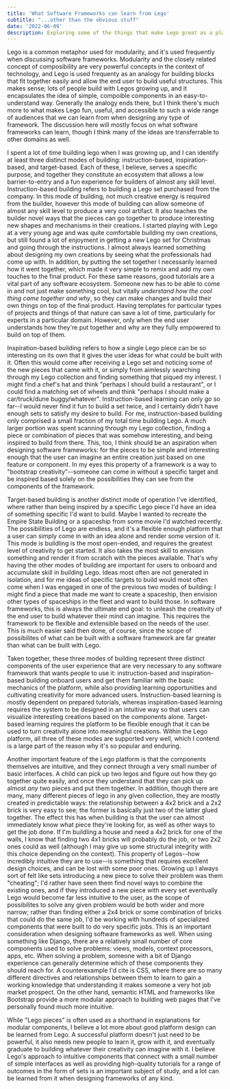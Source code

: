 ```yaml
---
title: 'What Software Frameworks can learn from Lego'
subtitle: "...other than the obvious stuff"
date: '2022-06-09'
description: Exploring some of the things that make Lego great as a platform outside of some of the obvious things you'd think of.
---
```

Lego is a common metaphor used for modularity, and it's used frequently when discussing software frameworks. Modularity and the closely related concept of composibility are very powerful concepts in the context of technology, and Lego is used frequenty as an analogy for building blocks that fit together easily and allow the end user to build useful structures. This makes sense; lots of people build with Legos growing up, and it encapsulates the idea of simple, compoible components in an easy-to-understand way. Generally the analogy ends there, but I think there's much more to what makes Lego fun, useful, and accessible to such a wide range of audiences that we can learn from when designing any type of framework. The discussion here will mostly focus on what software frameworks can learn, though I think many of the ideas are transferrable to other domains as well.

I spent a lot of time building lego when I was growing up, and I can identify at least three distinct modes of building: instruction-based, inspiration-based, and target-based. Each of these, I believe, serves a specific purpose, and together they constitute an ecosystem that allows a low barrier-to-entry and a fun experience for builders of almost any skill level. Instruction-based building refers to building a Lego set purchased from the company. In this mode of building, not much creative energy is required from the builder, however this mode of building can allow someone of almost any skill level to produce a very cool artifact. It also teaches the builder novel ways that the pieces can go together to produce interesting new shapes and mechanisms in their creations. I started playing with Lego at a very young age and was quite comfortable building my own creations, but still found a lot of enjoyment in getting a new Lego set for Christmas and going through the instructions. I almost always learned something about designing my own creations by seeing what the professionals had come up with. In addition, by putting the set together I necessarily learned how it went together, which made it very simple to remix and add my own touches to the final product. For these same reasons, good tutorials are a vital part of any software ecosystem. Someone new has to be able to come in and not just make something cool, but vitally _understand how the cool thing came together and why_, so they can make changes and build their own things on top of the final product. Having templates for particular types of projects and things of that nature can save a lot of time, particularly for experts in a particular domain. However, only when the end user understands how they're put together and why are they fully empowered to build on top of them.

Inspiration-based building refers to how a single Lego piece can be so interesting on its own that it gives the user ideas for what could be built with it. Often this would come after receiving a Lego set and noticing some of the new pieces that came with it, or simply from aimlessly searching through my Lego collection and finding something that piqued my interest. I might find a chef's hat and think "perhaps I should build a restaurant", or I could find a matching set of wheels and think "perhaps I should make a car/truck/dune buggy/whatever". Instruction-based learning can only go so far--I would never find it fun to build a set twice, and I certainly didn't have enough sets to satisfy my desire to build. For me, instruction-based building only comprised a small fraction of my total time building Lego. A much larger portion was spent scanning through my Lego collection, finding a piece or combination of pieces that was somehow interesting, and being inspired to build from there. This, too, I think should be an aspiration when designing software frameworks: for the pieces to be simple and interesting enough that the user can imagine an entire creation just based on one feature or component. In my eyes this property of a framework is a way to "bootstrap creativity"--someone can come in without a specific target and be inspired based solely on the possibilities they can see from the components of the framework.

Target-based building is another distinct mode of operation I've identified, where rather than being inspired by a specific Lego piece I'd have an idea of something specific I'd want to build. Maybe I wanted to recreate the Empire State Building or a spaceship from some movie I'd watched recently. The possibilities of Lego are endless, and it's a flexible enough platform that a user can simply come in with an idea alone and render some version of it. This mode is buildling is the most open-ended, and requires the greatest level of creativity to get started. It also takes the most skill to envision something and render it from scratch with the pieces available. That's why having the other modes of building are important for users to onboard and accumulate skill in building Lego. Ideas most often are not generated in isolation, and for me ideas of specific targets to build would most often come when I was engaged in one of the previous two modes of building: I might find a piece that made me want to create a spaceship, then envision other types of spaceships in the fleet and want to build those. In software frameworks, this is always the ultimate end goal: to unleash the creativity of the end user to build whatever their mind can imagine. This requires the framework to be flexible and extensible based on the needs of the user. This is much easier said then done, of course, since the scope of possibilites of what can be built with a software framework are far greater than what can be built with Lego.

Taken together, these three modes of building represent three distinct components of the user experience that are very necessary to any software framework that wants people to use it: instruction-based and inspiration-based building onboard users and get them familiar with the basic mechanics of the platform, while also providing learning opportunities and cultivating creativity for more advanced users. Instruction-based learning is mostly dependent on prepared tutorials, whereas inspiration-based learning requires the system to be designed in an intuitive way so that users can visualize interesting creations based on the components alone. Target-based learning requires the platform to be flexible enough that it can be used to turn creativity alone into meaningful creations. Within the Lego platform, all three of these modes are supported very well, which I contend is a large part of the reason why it's so popular and enduring.

Another important feature of the Lego platform is that the components themselves are intuitive, and they connect through a very small number of basic interfaces. A child can pick up two legos and figure out how they go together quite easily, and once they understand that they can pick up almost _any_ two pieces and put them together. In addition, though there are many, many different pieces of lego in any given collection, they are mostly created in predictable ways: the relationship between a 4x2 brick and a 2x2 brick is very easy to see; the former is basically just two of the latter glued together. The effect this has when building is that the user can almost immediately know what piece they're looking for, as well as other ways to get the job done. If I'm buildling a house and need a 4x2 brick for one of the walls, I know that finding two 4x1 bricks will probably do the job, or two 2x2 ones could as well (although I may give up some structural integrity with this choice depending on the context). This property of Legos--how incredibly intuitive they are to use--is something that requires excellent design choices, and can be lost with some poor ones. Growing up I always sort of felt like sets introducing a new piece to solve their problem was them "cheating"; I'd rather have seen them find novel ways to combine the existing ones, and if they introduced a new piece with every set eventually Lego would become far less intuitive to the user, as the scope of possibilites to solve any given problem would be both wider and more narrow; rather than finding either a 2x4 brick or some combination of bricks that could do the same job, I'd be working with hundreds of specialized components that were built to do very specific jobs. This is an important consideration when designing software frameworks as well. When using something like Django, there are a relatively small number of core components used to solve problems: views, models, context processors, apps, etc. When solving a problem, someone with a bit of Django experience can generally determine which of these components they should reach for. A counterexample I'd cite is CSS, where there are so many different directives and relationships between them to learn to gain a working knowledge that understanding it makes someone a very hot job market prospect. On the other hand, semantic HTML and frameworks like Bootstrap provide a more modular approach to building web pages that I've personally found much more intuitive.

While "Lego pieces" is often used as a shorthand in explanations for modular components, I believe a lot more about good platform design can be learned from Lego. A successful platform doesn't just need to be powerful, it also needs new people to learn it, grow with it, and eventually graduate to building whatever their creativity can imagine with it. I believe Lego's approach to intuitive components that connect with a small number of simple interfaces as well as providing high-quality tutorials for a range of outcomes in the form of sets is an important subject of study, and a lot can be learned from it when designing frameworks of any kind.

